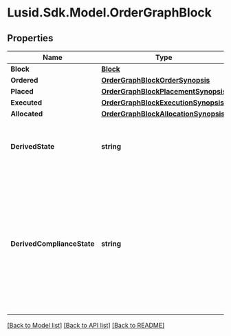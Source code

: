 # Lusid.Sdk.Model.OrderGraphBlock

## Properties

Name | Type | Description | Notes
------------ | ------------- | ------------- | -------------
**Block** | [**Block**](Block.md) |  | 
**Ordered** | [**OrderGraphBlockOrderSynopsis**](OrderGraphBlockOrderSynopsis.md) |  | 
**Placed** | [**OrderGraphBlockPlacementSynopsis**](OrderGraphBlockPlacementSynopsis.md) |  | 
**Executed** | [**OrderGraphBlockExecutionSynopsis**](OrderGraphBlockExecutionSynopsis.md) |  | 
**Allocated** | [**OrderGraphBlockAllocationSynopsis**](OrderGraphBlockAllocationSynopsis.md) |  | 
**DerivedState** | **string** | A simple description of the overall state of a block. | 
**DerivedComplianceState** | **string** | The overall compliance state of a block, derived from the block&#39;s orders. Possible values are &#39;Pending&#39;, &#39;Failed&#39;, &#39;Manually approved&#39; and &#39;Passed&#39;. | 

[[Back to Model list]](../README.md#documentation-for-models) [[Back to API list]](../README.md#documentation-for-api-endpoints) [[Back to README]](../README.md)

